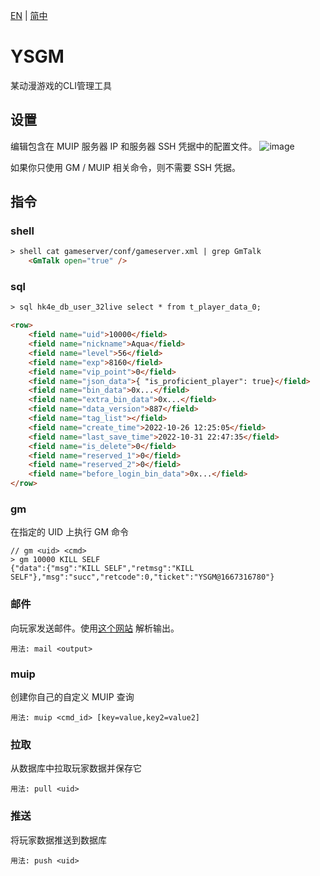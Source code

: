 [EN](README.md) | [简中](README_zh-CN.md) 

# YSGM

某动漫游戏的CLI管理工具

## 设置
编辑包含在 MUIP 服务器 IP 和服务器 SSH 凭据中的配置文件。
![image](https://user-images.githubusercontent.com/27217031/199267587-c7d1f8ed-535e-49e6-ae63-ef8c16a46086.png)

如果你只使用 GM / MUIP 相关命令，则不需要 SSH 凭据。

## 指令

### shell
```html
> shell cat gameserver/conf/gameserver.xml | grep GmTalk
    <GmTalk open="true" />
```

### sql
```html
> sql hk4e_db_user_32live select * from t_player_data_0;

<row>
    <field name="uid">10000</field>
    <field name="nickname">Aqua</field>
    <field name="level">56</field>
    <field name="exp">8160</field>
    <field name="vip_point">0</field>
    <field name="json_data">{ "is_proficient_player": true}</field>
    <field name="bin_data">0x...</field>
    <field name="extra_bin_data">0x...</field>
    <field name="data_version">887</field>
    <field name="tag_list"></field>
    <field name="create_time">2022-10-26 12:25:05</field>
    <field name="last_save_time">2022-10-31 22:47:35</field>
    <field name="is_delete">0</field>
    <field name="reserved_1">0</field>
    <field name="reserved_2">0</field>
    <field name="before_login_bin_data">0x...</field>
</row>
```

### gm
在指定的 UID 上执行 GM 命令
```jsonc
// gm <uid> <cmd>
> gm 10000 KILL SELF
{"data":{"msg":"KILL SELF","retmsg":"KILL SELF"},"msg":"succ","retcode":0,"ticket":"YSGM@1667316780"}
```

### 邮件
向玩家发送邮件。使用[这个网站](https://memetrolls.net/miniprojects/mailparser/) 解析输出。
```
用法: mail <output>
```

### muip
创建你自己的自定义 MUIP 查询
```
用法: muip <cmd_id> [key=value,key2=value2]
```

### 拉取
从数据库中拉取玩家数据并保存它
```
用法: pull <uid>
```

### 推送
将玩家数据推送到数据库
```
用法: push <uid>
```
